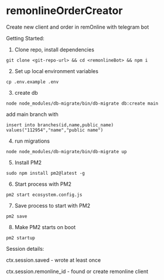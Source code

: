 # remonlineOrderCreator
Create new client and order in remOnline with telegram bot


Getting Started:

1. Clone repo, install dependencies

`git clone <git-repo-url> && cd <remonlineBot> && npm i`

2. Set up local environment variables

`cp .env.example .env`

3. create db

`node node_modules/db-migrate/bin/db-migrate db:create main`

add main branch with

`insert into branches(id,name,public_name) values("112954","name","public name")`

4. run migrations

`node node_modules/db-migrate/bin/db-migrate up`

5. Install PM2 

`sudo npm install pm2@latest -g`

6. Start process with PM2

`pm2 start ecosystem.config.js`

7. Save process to start with PM2

`pm2 save`

8. Make PM2 starts on boot

`pm2 startup`


Session details:

ctx.session.saved - wrote at least once

ctx.session.remonline_id - found or create remonline client